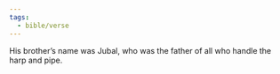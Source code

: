 ```yaml
---
tags:
  - bible/verse
---
```

His brother’s name was Jubal, who was the father of all who handle the harp and pipe.
